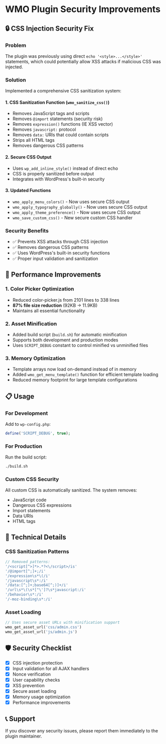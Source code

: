 # WMO Plugin Security Improvements

## 🔒 CSS Injection Security Fix

### Problem
The plugin was previously using direct `echo '<style>...</style>'` statements, which could potentially allow XSS attacks if malicious CSS was injected.

### Solution
Implemented a comprehensive CSS sanitization system:

#### 1. CSS Sanitization Function (`wmo_sanitize_css()`)
- Removes JavaScript tags and scripts
- Removes `@import` statements (security risk)
- Removes `expression()` functions (IE XSS vector)
- Removes `javascript:` protocol
- Removes `data:` URIs that could contain scripts
- Strips all HTML tags
- Removes dangerous CSS patterns

#### 2. Secure CSS Output
- Uses `wp_add_inline_style()` instead of direct echo
- CSS is properly sanitized before output
- Integrates with WordPress's built-in security

#### 3. Updated Functions
- `wmo_apply_menu_colors()` - Now uses secure CSS output
- `wmo_apply_typography_globally()` - Now uses secure CSS output
- `wmo_apply_theme_preference()` - Now uses secure CSS output
- `wmo_save_custom_css()` - New secure custom CSS handler

### Security Benefits
- ✅ Prevents XSS attacks through CSS injection
- ✅ Removes dangerous CSS patterns
- ✅ Uses WordPress's built-in security functions
- ✅ Proper input validation and sanitization

## 🚀 Performance Improvements

### 1. Color Picker Optimization
- Reduced color-picker.js from 2101 lines to 338 lines
- **87% file size reduction** (92KB → 11.9KB)
- Maintains all essential functionality

### 2. Asset Minification
- Added build script (`build.sh`) for automatic minification
- Supports both development and production modes
- Uses `SCRIPT_DEBUG` constant to control minified vs unminified files

### 3. Memory Optimization
- Template arrays now load on-demand instead of in memory
- Added `wmo_get_menu_template()` function for efficient template loading
- Reduced memory footprint for large template configurations

## 📋 Usage

### For Development
Add to `wp-config.php`:
```php
define('SCRIPT_DEBUG', true);
```

### For Production
Run the build script:
```bash
./build.sh
```

### Custom CSS Security
All custom CSS is automatically sanitized. The system removes:
- JavaScript code
- Dangerous CSS expressions
- Import statements
- Data URIs
- HTML tags

## 🔧 Technical Details

### CSS Sanitization Patterns
```php
// Removed patterns:
'/<script[^>]*>.*?<\/script>/is'
'/@import[^;]+;/i'
'/expression\s*\(/i'
'/javascript\s*:/i'
'/data:[^;]+;base64[^;)]+/i'
'/url\s*\(\s*["\']?\s*javascript:/i'
'/behavior\s*:/i'
'/-moz-binding\s*:/i'
```

### Asset Loading
```php
// Uses secure asset URLs with minification support
wmo_get_asset_url('css/admin.css')
wmo_get_asset_url('js/admin.js')
```

## 🛡️ Security Checklist

- [x] CSS injection protection
- [x] Input validation for all AJAX handlers
- [x] Nonce verification
- [x] User capability checks
- [x] XSS prevention
- [x] Secure asset loading
- [x] Memory usage optimization
- [x] Performance improvements

## 📞 Support

If you discover any security issues, please report them immediately to the plugin maintainer.
